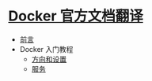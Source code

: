 # [Docker 官方文档翻译](https://github.com/kikajack/docker_doc/blob/master/SUMMARY.md)

* [前言](README.md)
* Docker 入门教程
    * [方向和设置](get-start/orientation.md)
    * [服务](get-start/containers.md)
